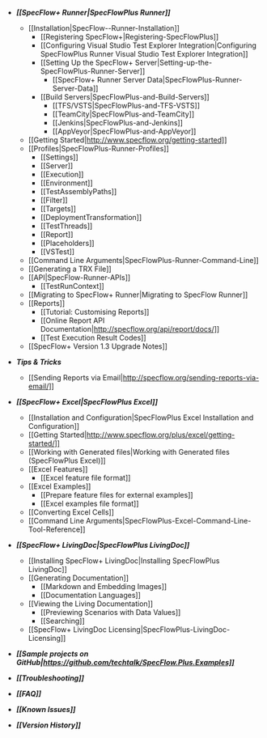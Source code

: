 * ***[[SpecFlow+ Runner|SpecFlowPlus Runner]]***
    * [[Installation|SpecFlow--Runner-Installation]]
        * [[Registering SpecFlow+|Registering-SpecFlowPlus]]   
        * [[Configuring Visual Studio Test Explorer Integration|Configuring SpecFlowPlus Runner Visual Studio Test Explorer Integration]]
        * [[Setting Up the SpecFlow+ Server|Setting-up-the-SpecFlowPlus-Runner-Server]]
          * [[SpecFlow+ Runner Server Data|SpecFlowPlus-Runner-Server-Data]]
        * [[Build Servers|SpecFlowPlus-and-Build-Servers]]
          * [[TFS/VSTS|SpecFlowPlus-and-TFS-VSTS]]
          * [[TeamCity|SpecFlowPlus-and-TeamCity]]
          * [[Jenkins|SpecFlowPlus-and-Jenkins]]
          * [[AppVeyor|SpecFlowPlus-and-AppVeyor]]
    * [[Getting Started|http://www.specflow.org/getting-started]]
    * [[Profiles|SpecFlowPlus-Runner-Profiles]]
      * [[Settings]]
      * [[Server]]
      * [[Execution]]
      * [[Environment]]
      * [[TestAssemblyPaths]]
      * [[Filter]]
      * [[Targets]]
      * [[DeploymentTransformation]]
      * [[TestThreads]]
      * [[Report]]
      * [[Placeholders]]
      * [[VSTest]]
    * [[Command Line Arguments|SpecFlowPlus-Runner-Command-Line]]
    * [[Generating a TRX File]]
    * [[API|SpecFlow-Runner-APIs]]
      * [[TestRunContext]]
    * [[Migrating to SpecFlow+ Runner|Migrating to SpecFlow Runner]]
    * [[Reports]]
      * [[Tutorial: Customising Reports]]
      * [[Online Report API Documentation|http://specflow.org/api/report/docs/]]
      * [[Test Execution Result Codes]]
    * [[SpecFlow+ Version 1.3 Upgrade Notes]]  
* ***Tips & Tricks***
  * [[Sending Reports via Email|http://specflow.org/sending-reports-via-email/]]

* ***[[SpecFlow+ Excel|SpecFlowPlus Excel]]***
    * [[Installation and Configuration|SpecFlowPlus Excel Installation and Configuration]]
    * [[Getting Started|http://www.specflow.org/plus/excel/getting-started/]]
    * [[Working with Generated files|Working with Generated files (SpecFlowPlus Excel)]]
    * [[Excel Features]]
        * [[Excel feature file format]]
    * [[Excel Examples]]
        * [[Prepare feature files for external examples]]
        * [[Excel examples file format]]
    * [[Converting Excel Cells]]  
    * [[Command Line Arguments|SpecFlowPlus-Excel-Command-Line-Tool-Reference]]

* ***[[SpecFlow+ LivingDoc|SpecFlowPlus LivingDoc]]***
  * [[Installing SpecFlow+ LivingDoc|Installing SpecFlowPlus LivingDoc]]
  * [[Generating Documentation]]
    * [[Markdown and Embedding Images]]
    * [[Documentation Languages]]
  * [[Viewing the Living Documentation]]  
    * [[Previewing Scenarios with Data Values]]
    * [[Searching]]
  * [[SpecFlow+ LivingDoc Licensing|SpecFlowPlus-LivingDoc-Licensing]]

* ***[[Sample projects on GitHub|https://github.com/techtalk/SpecFlow.Plus.Examples]]***
* ***[[Troubleshooting]]***
* ***[[FAQ]]***
* ***[[Known Issues]]***
* ***[[Version History]]***
